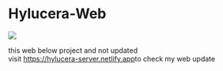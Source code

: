 # Hylucera-Web
<img src="img/hyc.jpeg"></img>
<p>this web below project and not updated <br> visit <a href="https://hylucera-server.netlify.app" target=_blank>https://hylucera-server.netlify.app</a>to check my web update</p>
